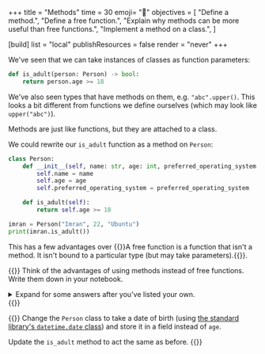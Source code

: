 +++
title = "Methods"
time = 30
emoji= "📝"
objectives = [
  "Define a method.",
  "Define a free function.",
  "Explain why methods can be more useful than free functions.",
  "Implement a method on a class.",
]

[build]
  list = "local"
  publishResources = false
  render = "never"
+++

We've seen that we can take instances of classes as function parameters:

```python
def is_adult(person: Person) -> bool:
    return person.age >= 18
```

We've also seen types that have methods on them, e.g. `"abc".upper()`. This looks a bit different from functions we define ourselves (which may look like `upper("abc")`).

Methods are just like functions, but they are attached to a class.

We could rewrite our `is_adult` function as a method on `Person`:

```python
class Person:
    def __init__(self, name: str, age: int, preferred_operating_system: str):
        self.name = name
        self.age = age
        self.preferred_operating_system = preferred_operating_system

    def is_adult(self):
        return self.age >= 18

imran = Person("Imran", 22, "Ubuntu")
print(imran.is_adult())
```

This has a few advantages over {{<tooltip text="free functions" title="Free function">}}A free function is a function that isn't a method. It isn't bound to a particular type (but may take parameters).{{</tooltip>}}.

{{<note type="exercise">}}
Think of the advantages of using methods instead of free functions. Write them down in your notebook.

<details>

<summary>Expand for some answers after you've listed your own.</summary>

* Ease of documentation - it makes it easier to find all of the things related to a string (or a Person) if they're attached to that type.
* Encapsulation - if we change the implementation of `Person` (e.g. we start storing a date of birth instead of an age), it's more obvious what things we need to change.
</details>
{{</note>}}

{{<note type="exercise">}}
Change the `Person` class to take a date of birth (using [the standard library's `datetime.date` class](https://docs.python.org/3/library/datetime.html#datetime.date)) and store it in a field instead of `age`.

Update the `is_adult` method to act the same as before.
{{</note>}}
